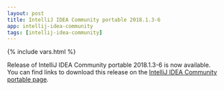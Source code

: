 ```yaml
---
layout: post
title: IntelliJ IDEA Community portable 2018.1.3-6
app: intellij-idea-community
tags: [intellij-idea-community]
---
```

{% include vars.html %}

Release of IntelliJ IDEA Community portable 2018.1.3-6 is now available.<br />
You can find links to download this release on the [IntelliJ IDEA Community portable page](/app/intellij-idea-community-portable).